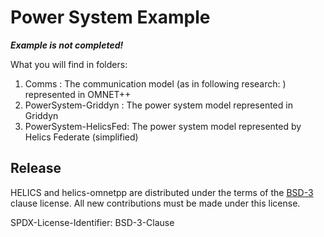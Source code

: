 # Power System Example

***Example is not completed!***

What you will find in folders:

1. Comms : The communication model (as in following research: ) represented in OMNET++
2. PowerSystem-Griddyn : The power system model represented in Griddyn
3. PowerSystem-HelicsFed: The power system model represented by Helics Federate (simplified)


## Release

HELICS and helics-omnetpp are distributed under the terms of the [BSD-3](https://github.com/GMLC-TDC/helics-omnetpp/blob/master/LICENSE) clause license. All new contributions must be made under this license.

SPDX-License-Identifier: BSD-3-Clause
